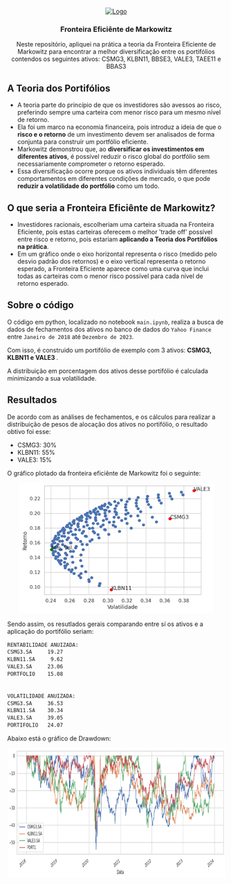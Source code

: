 <br />
<div align="center">
  <a href="https://github.com/othneildrew/Best-README-Template">
    <img src="https://marketxls.com/wp-content/uploads/2020/08/1817586f9fc789d9db7e25ee703c4357-1.png" alt="Logo" width="100" height="100">
  </a>

  <h3 align="center">Fronteira Eficiênte de Markowitz</h3>

  <p align="center">
    Neste repositório, apliquei na prática a teoria da Fronteira Eficiente de Markowitz para encontrar a melhor diversificação entre os portifólios contendos os seguintes ativos: CSMG3, KLBN11, BBSE3, VALE3, TAEE11 e BBAS3
  </p>
</div>


## A Teoria dos Portifólios
- A teoria parte do princípio de que os investidores são avessos ao risco, preferindo sempre uma carteira com menor risco para um mesmo nível de retorno.
- Ela foi um marco na economia financeira, pois introduz a ideia de que o <strong>risco e o retorno</strong> de um investimento devem ser analisados de forma conjunta para construir um portfólio eficiente. 
- Markowitz demonstrou que, ao <strong>diversificar os investimentos em diferentes ativos</strong>, é possível reduzir o risco global do portfólio sem necessariamente comprometer o retorno esperado.
- Essa diversificação ocorre porque os ativos individuais têm diferentes comportamentos em diferentes condições de mercado, o que pode <strong>reduzir a volatilidade do portfólio</strong> como um todo.

## O que seria a Fronteira Eficiênte de Markowitz?

- Investidores racionais, escolheriam uma carteira situada na Fronteira Eficiente, pois estas carteiras oferecem o melhor 'trade off' possível entre risco e retorno, pois estariam <strong>aplicando a Teoria dos Portifólios na prática</strong>.
- Em um gráfico onde o eixo horizontal representa o risco (medido pelo desvio padrão dos retornos) e o eixo vertical representa o retorno esperado, a Fronteira Eficiente aparece como uma curva que inclui todas as carteiras com o menor risco possível para cada nível de retorno esperado.


## Sobre o código

O código em python, localizado no notebook ``main.ipynb``, realiza a busca de dados de fechamentos dos ativos no banco de dados do ``Yahoo Finance`` entre `Janeiro de 2018` até `Dezembro de 2023`.

Com isso, é construido um portifólio de exemplo com 3 ativos: <strong>CSMG3, KLBN11 e VALE3 </strong>.

A distribuição em porcentagem dos ativos desse portifólio é calculada minimizando a sua volatilidade.

## Resultados

De acordo com as análises de fechamentos, e os cálculos para realizar a distribuição de pesos de alocação dos ativos no portifólio, o resultado obtivo foi esse:

- CSMG3: 30%
- KLBN11: 55%
- VALE3: 15%

O gráfico plotado da fronteira eficiênte de Markowitz foi o seguinte:

<div align="center">
  <a href="https://github.com/othneildrew/Best-README-Template">
    <img src="result_markowitz.png" alt="Logo" width="450" height="300">
  </a>
</div>

Sendo assim, os resutlados gerais comparando entre sí os ativos e a aplicação do portifólio seriam:

```cmd
RENTABILIDADE ANUIZADA:
CSMG3.SA     19.27
KLBN11.SA     9.62
VALE3.SA     23.06
PORTFOLIO    15.08


VOLATILIDADE ANUIZADA:
CSMG3.SA     36.53
KLBN11.SA    30.34
VALE3.SA     39.05
PORTIFOLIO   24.07
```

Abaixo está o gráfico de Drawdown:

<div align="center">
  <a href="https://github.com/othneildrew/Best-README-Template">
    <img src="result_drawdown.png" alt="Logo" width="850" height="300">
  </a>
</div>
